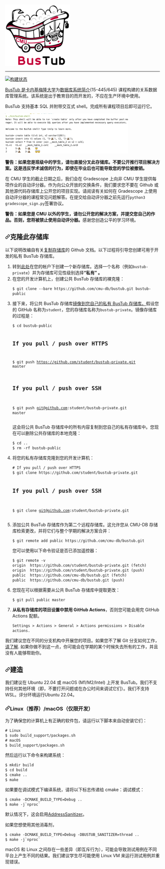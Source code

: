 <div class="Box-sc-g0xbh4-0 bJMeLZ js-snippet-clipboard-copy-unpositioned" data-hpc="true"><article class="markdown-body entry-content container-lg" itemprop="text"><p dir="auto"><a target="_blank" rel="noopener noreferrer" href="https://github.com/cmu-db/bustub/blob/master/logo/bustub-whiteborder.svg"><img src="https://github.com/cmu-db/bustub/raw/master/logo/bustub-whiteborder.svg" alt="巴士浴缸标志" height="200" style="max-width: 100%;"></a></p>
<hr>
<p dir="auto"><a href="https://github.com/cmu-db/bustub/actions/workflows/cmake.yml"><img src="https://github.com/cmu-db/bustub/actions/workflows/cmake.yml/badge.svg" alt="构建状态" style="max-width: 100%;"></a></p>
<p dir="auto"><font style="vertical-align: inherit;"></font><a href="https://db.cs.cmu.edu" rel="nofollow"><font style="vertical-align: inherit;"><font style="vertical-align: inherit;">BusTub 是卡内基梅隆大学</font></font></a><font style="vertical-align: inherit;"><font style="vertical-align: inherit;">为</font></font><a href="https://15445.courses.cs.cmu.edu" rel="nofollow"><font style="vertical-align: inherit;"><font style="vertical-align: inherit;">数据库系统简介</font></font></a><font style="vertical-align: inherit;"><font style="vertical-align: inherit;">(15-445/645) 课程构建的关系数据库管理系统</font><font style="vertical-align: inherit;">。</font><font style="vertical-align: inherit;">该系统是出于教育目的而开发的，不应在生产环境中使用。</font></font></p>
<p dir="auto"><font style="vertical-align: inherit;"><font style="vertical-align: inherit;">BusTub 支持基本 SQL 并附带交互式 shell。</font><font style="vertical-align: inherit;">完成所有课程项目后即可运行它。</font></font></p>
<p dir="auto"><a target="_blank" rel="noopener noreferrer" href="https://github.com/cmu-db/bustub/blob/master/logo/sql.png"><img src="https://github.com/cmu-db/bustub/raw/master/logo/sql.png" alt="BusTub SQL" width="400" style="max-width: 100%;"></a></p>
<p dir="auto"><strong><font style="vertical-align: inherit;"><font style="vertical-align: inherit;">警告：如果您是班级中的学生，请勿直接分叉此存储库。</font><font style="vertical-align: inherit;">不要公开推行项目解决方案。</font><font style="vertical-align: inherit;">这是违反学术诚信的行为，即使在毕业后也可能导致您的学位被撤销。</font></font></strong></p>
<p dir="auto"><font style="vertical-align: inherit;"><font style="vertical-align: inherit;">在 CMU 学生的截止日期之后，我们会在 Gradescope 上向非 CMU 学生提供每项作业的自动评分器。</font><font style="vertical-align: inherit;">作为向公众开放的交换条件，我们要求您不要在 Github 或其他源代码存储库上公开您的项目实现。</font><font style="vertical-align: inherit;">请阅读有关如何在 Gradescope 上使用自动评分器的课程常见问题解答。</font><font style="vertical-align: inherit;">在提交给自动评分器之前先运行</font></font><code>python3 gradescope_sign.py</code><font style="vertical-align: inherit;"><font style="vertical-align: inherit;">签署协议。</font></font></p>
<p dir="auto"><strong><font style="vertical-align: inherit;"><font style="vertical-align: inherit;">警告：如果您是 CMU 以外的学生，请勿公开您的解决方案，并提交您自己的作品。</font><font style="vertical-align: inherit;">否则，您将被禁止使用自动评分器。</font></font></strong><font style="vertical-align: inherit;"><font style="vertical-align: inherit;">感谢您创造公平的学习环境。</font></font></p>
<h2 tabindex="-1" dir="auto"><a id="user-content-cloning-this-repository" class="anchor" aria-hidden="true" tabindex="-1" href="#cloning-this-repository"><svg class="octicon octicon-link" viewBox="0 0 16 16" version="1.1" width="16" height="16" aria-hidden="true"><path d="m7.775 3.275 1.25-1.25a3.5 3.5 0 1 1 4.95 4.95l-2.5 2.5a3.5 3.5 0 0 1-4.95 0 .751.751 0 0 1 .018-1.042.751.751 0 0 1 1.042-.018 1.998 1.998 0 0 0 2.83 0l2.5-2.5a2.002 2.002 0 0 0-2.83-2.83l-1.25 1.25a.751.751 0 0 1-1.042-.018.751.751 0 0 1-.018-1.042Zm-4.69 9.64a1.998 1.998 0 0 0 2.83 0l1.25-1.25a.751.751 0 0 1 1.042.018.751.751 0 0 1 .018 1.042l-1.25 1.25a3.5 3.5 0 1 1-4.95-4.95l2.5-2.5a3.5 3.5 0 0 1 4.95 0 .751.751 0 0 1-.018 1.042.751.751 0 0 1-1.042.018 1.998 1.998 0 0 0-2.83 0l-2.5 2.5a1.998 1.998 0 0 0 0 2.83Z"></path></svg></a><font style="vertical-align: inherit;"><font style="vertical-align: inherit;">克隆此存储库</font></font></h2>
<p dir="auto"><font style="vertical-align: inherit;"><font style="vertical-align: inherit;">以下说明改编自有关</font></font><a href="https://docs.github.com/en/github/creating-cloning-and-archiving-repositories/creating-a-repository-on-github/duplicating-a-repository"><font style="vertical-align: inherit;"><font style="vertical-align: inherit;">复制存储库</font></font></a><font style="vertical-align: inherit;"><font style="vertical-align: inherit;">的 Github 文档。</font><font style="vertical-align: inherit;">以下过程将引导您创建可用于开发的私有 BusTub 存储库。</font></font></p>
<ol dir="auto">
<li><font style="vertical-align: inherit;"><font style="vertical-align: inherit;">转到</font></font><a href="https://github.com/new"><font style="vertical-align: inherit;"><font style="vertical-align: inherit;">此处</font></font></a><font style="vertical-align: inherit;"><font style="vertical-align: inherit;">在您的帐户下创建一个新存储库。</font><font style="vertical-align: inherit;">选择一个名称（例如</font></font><code>bustub-private</code><font style="vertical-align: inherit;"><font style="vertical-align: inherit;">）并</font><font style="vertical-align: inherit;">为存储库可见性级别选择</font></font><strong><font style="vertical-align: inherit;"><font style="vertical-align: inherit;">“私有” 。</font></font></strong><font style="vertical-align: inherit;"></font></li>
<li><font style="vertical-align: inherit;"><font style="vertical-align: inherit;">在您的开发计算机上，创建公共 BusTub 存储库的裸克隆：
</font></font><div class="snippet-clipboard-content notranslate position-relative overflow-auto"><pre class="notranslate"><code>$ git clone --bare https://github.com/cmu-db/bustub.git bustub-public
</code></pre><div class="zeroclipboard-container">
     
  </div></div>
</li>
<li><font style="vertical-align: inherit;"><font style="vertical-align: inherit;">接下来，将</font><font style="vertical-align: inherit;">公共 BusTub 存储库</font></font><a href="https://git-scm.com/docs/git-push#Documentation/git-push.txt---mirror" rel="nofollow"><font style="vertical-align: inherit;"><font style="vertical-align: inherit;">镜像到您自己的私有 BusTub 存储库。</font></font></a><font style="vertical-align: inherit;"><font style="vertical-align: inherit;">假设您的 GitHub 名称为</font></font><code>student</code><font style="vertical-align: inherit;"><font style="vertical-align: inherit;">，您的存储库名称为</font></font><code>bustub-private</code><font style="vertical-align: inherit;"><font style="vertical-align: inherit;">。</font><font style="vertical-align: inherit;">镜像存储库的过程是：
</font></font><div class="snippet-clipboard-content notranslate position-relative overflow-auto"><pre class="notranslate"><code>$ cd bustub-public

# If you pull / push over HTTPS
$ git push https://github.com/student/bustub-private.git master

# If you pull / push over SSH
$ git push git@github.com:student/bustub-private.git master
</code></pre><div class="zeroclipboard-container">
   
  </div></div><font style="vertical-align: inherit;"><font style="vertical-align: inherit;">
这会将公共 BusTub 存储库中的所有内容复制到您自己的私有存储库中。</font><font style="vertical-align: inherit;">您现在可以删除公共存储库的本地克隆：
</font></font><div class="snippet-clipboard-content notranslate position-relative overflow-auto"><pre class="notranslate"><code>$ cd ..
$ rm -rf bustub-public
</code></pre><div class="zeroclipboard-container">
    
  </div></div>
</li>
<li><font style="vertical-align: inherit;"><font style="vertical-align: inherit;">将您的私有存储库克隆到您的开发计算机：
</font></font><div class="snippet-clipboard-content notranslate position-relative overflow-auto"><pre class="notranslate"><code># If you pull / push over HTTPS
$ git clone https://github.com/student/bustub-private.git

# If you pull / push over SSH
$ git clone git@github.com:student/bustub-private.git
</code></pre><div class="zeroclipboard-container">
    
  </div></div>
</li>
<li><font style="vertical-align: inherit;"><font style="vertical-align: inherit;">添加公共 BusTub 存储库作为第二个远程存储库。</font><font style="vertical-align: inherit;">这允许您从 CMU-DB 存储库检索更改，并将它们与整个学期的解决方案合并：
</font></font><div class="snippet-clipboard-content notranslate position-relative overflow-auto"><pre class="notranslate"><code>$ git remote add public https://github.com/cmu-db/bustub.git
</code></pre><div class="zeroclipboard-container">
    
  </div></div><font style="vertical-align: inherit;"><font style="vertical-align: inherit;">
您可以使用以下命令验证是否已添加遥控器：
</font></font><div class="snippet-clipboard-content notranslate position-relative overflow-auto"><pre class="notranslate"><code>$ git remote -v
origin	https://github.com/student/bustub-private.git (fetch)
origin	https://github.com/student/bustub-private.git (push)
public	https://github.com/cmu-db/bustub.git (fetch)
public	https://github.com/cmu-db/bustub.git (push)
</code></pre><div class="zeroclipboard-container">
    
  </div></div>
</li>
<li><font style="vertical-align: inherit;"><font style="vertical-align: inherit;">您现在可以根据需要从公共 BusTub 存储库中提取更改：
</font></font><div class="snippet-clipboard-content notranslate position-relative overflow-auto"><pre class="notranslate"><code>$ git pull public master
</code></pre><div class="zeroclipboard-container">
   
  </div></div>
</li>
<li><strong><font style="vertical-align: inherit;"><font style="vertical-align: inherit;">从私有存储库的项目设置中禁用 GitHub Actions</font></font></strong><font style="vertical-align: inherit;"><font style="vertical-align: inherit;">，否则您可能会用完 GitHub Actions 配额。
</font></font><div class="snippet-clipboard-content notranslate position-relative overflow-auto"><pre class="notranslate"><code>Settings &gt; Actions &gt; General &gt; Actions permissions &gt; Disable actions.
</code></pre><div class="zeroclipboard-container">
    
  </div></div>
</li>
</ol>
<p dir="auto"><font style="vertical-align: inherit;"><font style="vertical-align: inherit;">我们建议您在不同的分支机构中开展您的项目。</font><font style="vertical-align: inherit;">如果您不了解 Git 分支如何工作，</font></font><a href="https://git-scm.com/book/en/v2/Git-Branching-Basic-Branching-and-Merging" rel="nofollow"><font style="vertical-align: inherit;"><font style="vertical-align: inherit;">请了解</font></font></a><font style="vertical-align: inherit;"><font style="vertical-align: inherit;">. </font><font style="vertical-align: inherit;">如果你做不到这一点，你可能会在学期的某个时候失去所有的工作，并且没有人能够帮助你。</font></font></p>
<h2 tabindex="-1" dir="auto"><a id="user-content-build" class="anchor" aria-hidden="true" tabindex="-1" href="#build"><svg class="octicon octicon-link" viewBox="0 0 16 16" version="1.1" width="16" height="16" aria-hidden="true"><path d="m7.775 3.275 1.25-1.25a3.5 3.5 0 1 1 4.95 4.95l-2.5 2.5a3.5 3.5 0 0 1-4.95 0 .751.751 0 0 1 .018-1.042.751.751 0 0 1 1.042-.018 1.998 1.998 0 0 0 2.83 0l2.5-2.5a2.002 2.002 0 0 0-2.83-2.83l-1.25 1.25a.751.751 0 0 1-1.042-.018.751.751 0 0 1-.018-1.042Zm-4.69 9.64a1.998 1.998 0 0 0 2.83 0l1.25-1.25a.751.751 0 0 1 1.042.018.751.751 0 0 1 .018 1.042l-1.25 1.25a3.5 3.5 0 1 1-4.95-4.95l2.5-2.5a3.5 3.5 0 0 1 4.95 0 .751.751 0 0 1-.018 1.042.751.751 0 0 1-1.042.018 1.998 1.998 0 0 0-2.83 0l-2.5 2.5a1.998 1.998 0 0 0 0 2.83Z"></path></svg></a><font style="vertical-align: inherit;"><font style="vertical-align: inherit;">建造</font></font></h2>
<p dir="auto"><font style="vertical-align: inherit;"><font style="vertical-align: inherit;">我们建议在 Ubuntu 22.04 或 macOS (M1/M2/Intel) 上开发 BusTub。</font><font style="vertical-align: inherit;">我们不支持任何其他环境（即，不要打开问题或在办公时间来调试它们）。</font><font style="vertical-align: inherit;">我们不支持 WSL。</font><font style="vertical-align: inherit;">评分环境运行Ubuntu 22.04。</font></font></p>
<h3 tabindex="-1" dir="auto"><a id="user-content-linux-recommended--macos-development-only" class="anchor" aria-hidden="true" tabindex="-1" href="#linux-recommended--macos-development-only"><svg class="octicon octicon-link" viewBox="0 0 16 16" version="1.1" width="16" height="16" aria-hidden="true"><path d="m7.775 3.275 1.25-1.25a3.5 3.5 0 1 1 4.95 4.95l-2.5 2.5a3.5 3.5 0 0 1-4.95 0 .751.751 0 0 1 .018-1.042.751.751 0 0 1 1.042-.018 1.998 1.998 0 0 0 2.83 0l2.5-2.5a2.002 2.002 0 0 0-2.83-2.83l-1.25 1.25a.751.751 0 0 1-1.042-.018.751.751 0 0 1-.018-1.042Zm-4.69 9.64a1.998 1.998 0 0 0 2.83 0l1.25-1.25a.751.751 0 0 1 1.042.018.751.751 0 0 1 .018 1.042l-1.25 1.25a3.5 3.5 0 1 1-4.95-4.95l2.5-2.5a3.5 3.5 0 0 1 4.95 0 .751.751 0 0 1-.018 1.042.751.751 0 0 1-1.042.018 1.998 1.998 0 0 0-2.83 0l-2.5 2.5a1.998 1.998 0 0 0 0 2.83Z"></path></svg></a><font style="vertical-align: inherit;"><font style="vertical-align: inherit;">Linux（推荐）/macOS（仅限开发）</font></font></h3>
<p dir="auto"><font style="vertical-align: inherit;"><font style="vertical-align: inherit;">为了确保您的计算机上有正确的软件包，请运行以下脚本来自动安装它们：</font></font></p>
<div class="snippet-clipboard-content notranslate position-relative overflow-auto"><pre class="notranslate"><code># Linux
$ sudo build_support/packages.sh
# macOS
$ build_support/packages.sh
</code></pre><div class="zeroclipboard-container">
    
  </div></div>
<p dir="auto"><font style="vertical-align: inherit;"><font style="vertical-align: inherit;">然后运行以下命令来构建系统：</font></font></p>
<div class="snippet-clipboard-content notranslate position-relative overflow-auto"><pre class="notranslate"><code>$ mkdir build
$ cd build
$ cmake ..
$ make
</code></pre><div class="zeroclipboard-container">
   
  </div></div>
<p dir="auto"><font style="vertical-align: inherit;"><font style="vertical-align: inherit;">如果要在调试模式下编译系统，请将以下标志传递给 cmake：调试模式：</font></font></p>
<div class="snippet-clipboard-content notranslate position-relative overflow-auto"><pre class="notranslate"><code>$ cmake -DCMAKE_BUILD_TYPE=Debug ..
$ make -j`nproc`
</code></pre><div class="zeroclipboard-container">
    
  </div></div>
<p dir="auto"><font style="vertical-align: inherit;"><font style="vertical-align: inherit;">默认情况下，这会启用</font></font><a href="https://github.com/google/sanitizers"><font style="vertical-align: inherit;"><font style="vertical-align: inherit;">AddressSanitizer</font></font></a><font style="vertical-align: inherit;"><font style="vertical-align: inherit;">。</font></font></p>
<p dir="auto"><font style="vertical-align: inherit;"><font style="vertical-align: inherit;">如果您想使用其他消毒剂，</font></font></p>
<div class="snippet-clipboard-content notranslate position-relative overflow-auto"><pre class="notranslate"><code>$ cmake -DCMAKE_BUILD_TYPE=Debug -DBUSTUB_SANITIZER=thread ..
$ make -j`nproc`
</code></pre><div class="zeroclipboard-container">
  
  </div></div>
<p dir="auto"><font style="vertical-align: inherit;"><font style="vertical-align: inherit;">macOS 和 Linux 之间存在一些差异（即互斥行为），可能会导致测试用例在不同平台上产生不同的结果。</font><font style="vertical-align: inherit;">我们建议学生尽可能使用 Linux VM 来运行测试用例并重现错误。</font></font></p>
</article></div>

